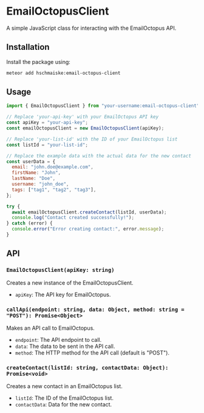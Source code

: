 # EmailOctopusClient

A simple JavaScript class for interacting with the EmailOctopus API.

## Installation

Install the package using:

```bash
meteor add hschmaiske:email-octopus-client
```

## Usage
```js
import { EmailOctopusClient } from "your-username:email-octopus-client";

// Replace 'your-api-key' with your EmailOctopus API key
const apiKey = "your-api-key";
const emailOctopusClient = new EmailOctopusClient(apiKey);

// Replace 'your-list-id' with the ID of your EmailOctopus list
const listId = "your-list-id";

// Replace the example data with the actual data for the new contact
const userData = {
  email: "john.doe@example.com",
  firstName: "John",
  lastName: "Doe",
  username: "john_doe",
  tags: ["tag1", "tag2", "tag3"],
};

try {
  await emailOctopusClient.createContact(listId, userData);
  console.log("Contact created successfully!");
} catch (error) {
  console.error("Error creating contact:", error.message);
}
```

## API

### `EmailOctopusClient(apiKey: string)`

Creates a new instance of the EmailOctopusClient.

- `apiKey`: The API key for EmailOctopus.

### `callApi(endpoint: string, data: Object, method: string = "POST"): Promise<Object>`

Makes an API call to EmailOctopus.

- `endpoint`: The API endpoint to call.
- `data`: The data to be sent in the API call.
- `method`: The HTTP method for the API call (default is "POST").

### `createContact(listId: string, contactData: Object): Promise<void>`

Creates a new contact in an EmailOctopus list.

- `listId`: The ID of the EmailOctopus list.
- `contactData`: Data for the new contact.

